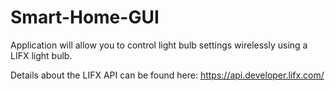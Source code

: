 # Smart-Home-GUI
Application will allow you to control light bulb settings wirelessly using a LIFX light bulb.

Details about the LIFX API can be found here: https://api.developer.lifx.com/
